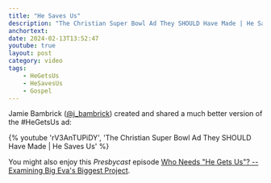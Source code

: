 ```yaml
---
title: "He Saves Us"
description: "The Christian Super Bowl Ad They SHOULD Have Made | He Saves Us"
anchortext: 
date: 2024-02-13T13:52:47
youtube: true
layout: post
category: video
tags:
    - HeGetsUs
    - HeSavesUs
    - Gospel
---
```

Jamie Bambrick ([@j_bambrick](https://twitter.com/j_bambrick)) created and shared a much better version of the #HeGetsUs ad:

{% youtube 'rV3AnTUPiDY', 'The Christian Super Bowl Ad They SHOULD Have Made | He Saves Us' %}

You might also enjoy this _Presbycast_ episode [Who Needs "He Gets Us"? -- Examining Big Eva's Biggest Project](https://presbycast.libsyn.com/who-needs-who-gets-us-examining-big-evas-biggest-project).
